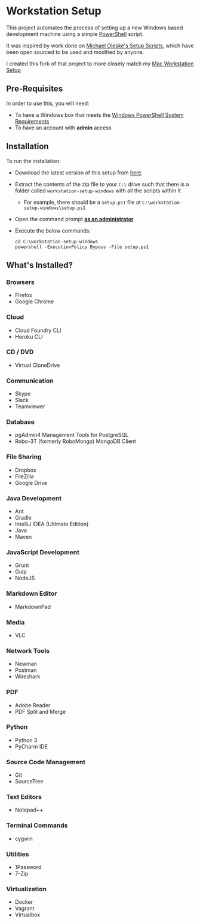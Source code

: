 # Workstation Setup

This project automates the process of setting up a new Windows based development machine using a simple [PowerShell](https://docs.microsoft.com/en-us/powershell/scripting/getting-started/getting-started-with-windows-powershell?view=powershell-6) script.

It was inspired by work done on [Michael Oleske's Setup Scripts](https://github.com/moleske/setup-scripts), which have been open sourced to be used and modified by anyone.

I created this fork of that project to more closely match my [Mac Workstation Setup](https://github.com/rmkiriako/workstation-setup-mac)


## Pre-Requisites

In order to use this, you will need:
 
* To have a Windows box that meets the [Windows PowerShell System Requirements](https://docs.microsoft.com/en-us/powershell/scripting/setup/windows-powershell-system-requirements?view=powershell-6)
* To have an account with **admin** access


## Installation

To run the installation:

* Download the latest version of this setup from [here](https://github.com/rmkiriako/workstation-setup-windows/archive/master.zip)

* Extract the contents of the zip file to your `C:\` drive such that there is a folder called `workstation-setup-windows` with all the scripts within it

    * For example, there should be a `setup.ps1` file at `C:\workstation-setup-windows\setup.ps1`

* Open the command prompt **[as an administrator](http://www.howtogeek.com/194041/how-to-open-the-command-prompt-as-administrator-in-windows-8.1)**

* Execute the below commands:

  ```
  cd C:\workstation-setup-windows
  powershell -ExecutionPolicy Bypass -File setup.ps1
  ```

## What's Installed?

### Browsers

* Firefox
* Google Chrome

### Cloud

* Cloud Foundry CLI
* Heroku CLI

### CD / DVD

* Virtual CloneDrive

### Communication

* Skype
* Slack
* Teamviewer

### Database

* pgAdmin4 Management Tools for PostgreSQL
* Robo-3T (formerly RoboMongo) MongoDB Client

### File Sharing

* Dropbox
* FileZilla
* Google Drive

### Java Development

* Ant
* Gradle
* IntelliJ IDEA (Ultimate  Edition)
* Java
* Maven

### JavaScript Development

* Grunt
* Gulp
* NodeJS

### Markdown Editor

* MarkdownPad

### Media

* VLC

### Network Tools

* Newman
* Postman
* Wireshark

### PDF

* Adobe Reader
* PDF Split and Merge

### Python

* Python 3
* PyCharm IDE

### Source Code Management

* Git
* SourceTree

### Text Editors

* Notepad++

### Terminal Commands 

* cygwin

### Utilities

* 1Password
* 7-Zip

### Virtualization

* Docker
* Vagrant
* Virtualbox

